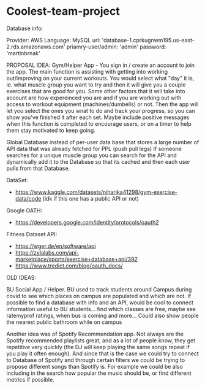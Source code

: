 # Coolest-team-project

Database info:

Provider: AWS
Language: MySQL
url: 'database-1.cprkugnwm195.us-east-2.rds.amazonaws.com'
priamry-user/admin: 'admin'
password: 'martinbrnak'



PROPOSAL IDEA:
Gym/Helper App - You sign in / create an account to join the app. The main function is assisting with getting into working out/improving on your current workouts. You would select what "day" it is, ie. what muscle group you want to try and then it will give you a couple exercises that are good for you. Some other factors that it will take into account are how expereinced you are and if you are working out with access to workout equipment (machines/dumbells) or not. Then the app will let you select the ones you wnat to do and track your progress, so you can show you've finished it after each set. Maybe include positive messages when this function is completed to encourage users, or on a timer to help them stay motivated to keep going. 

Global Database instead of per-user data base that stores a large number of API data that was already fetched for PPL (push pull legs)
If someone searches for a unique muscle group you can search for the API and dynamically add it to the Database so that its cached and then each user pulls from that Database.


DataSet: 
- https://www.kaggle.com/datasets/niharika41298/gym-exercise-data/code  (idk if this one has a public API or not) 

Google OATH:
- https://developers.google.com/identity/protocols/oauth2

Fitness Dataset API:
- https://wger.de/en/software/api
- https://zylalabs.com/api-marketplace/sports/exercise+database+api/392
- https://www.tredict.com/blog/oauth_docs/



OLD IDEAS:

BU Social App / Helper. BU used to track students around Campus during covid to see which places on campus are populated and which are not. If possible to find a database with info and an API, would be cool to connect information useful to BU students… find which classes are free, maybe see ratemyprof ratings, when bus is coming and more… Could also show people the nearest public bathroom while on campus

Another idea was of Spotify Recommendation app. Not always are the Spotify recommended playlists great, and as a lot of people know, they get repetitive very quickly (the DJ will keep playing the same songs repeat if you play it often enough). And since that is the case we could try to connect to Database of Spotify and through certain filters we could be trying to propose different songs than Spotify is. For example we could be also including in the search how popular the music should be, or find different metrics if possible.
